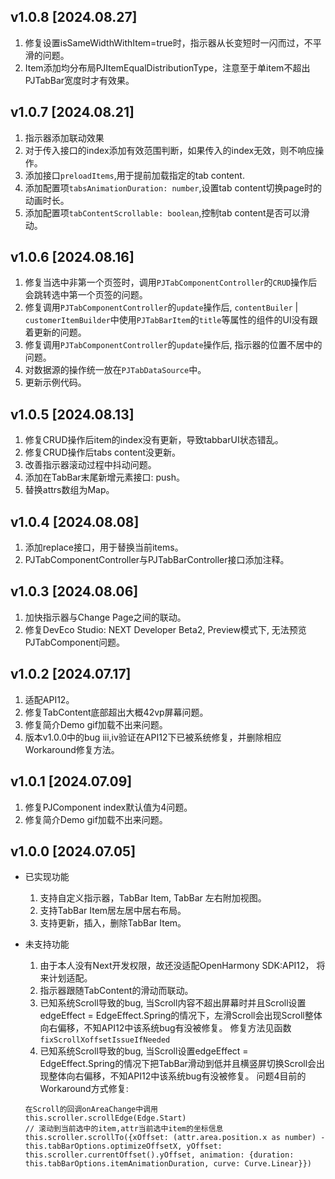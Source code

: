 ## v1.0.8 [2024.08.27]
1. 修复设置isSameWidthWithItem=true时，指示器从长变短时一闪而过，不平滑的问题。
2. Item添加均分布局PJItemEqualDistributionType，注意至于单item不超出PJTabBar宽度时才有效果。

## v1.0.7 [2024.08.21]
1. 指示器添加联动效果
2. 对于传入接口的index添加有效范围判断，如果传入的index无效，则不响应操作。
3. 添加接口`preloadItems`,用于提前加载指定的tab content.
4. 添加配置项`tabsAnimationDuration: number`,设置tab content切换page时的动画时长。
5. 添加配置项`tabContentScrollable: boolean`,控制tab content是否可以滑动。

## v1.0.6 [2024.08.16]
1. 修复当选中非第一个页签时，调用`PJTabComponentController`的`CRUD`操作后会跳转选中第一个页签的问题。
2. 修复调用`PJTabComponentController`的`update`操作后, `contentBuiler` | `customerItemBuilder`中使用`PJTabBarItem`的`title`等属性的组件的UI没有跟着更新的问题。
3. 修复调用`PJTabComponentController`的`update`操作后, 指示器的位置不居中的问题。
4. 对数据源的操作统一放在`PJTabDataSource`中。
5. 更新示例代码。

## v1.0.5 [2024.08.13]
1. 修复CRUD操作后item的index没有更新，导致tabbarUI状态错乱。
2. 修复CRUD操作后tabs content没更新。
3. 改善指示器滚动过程中抖动问题。
4. 添加在TabBar末尾新增元素接口: push。
5. 替换attrs数组为Map。

## v1.0.4 [2024.08.08]
1. 添加replace接口，用于替换当前items。
2. PJTabComponentController与PJTabBarController接口添加注释。

## v1.0.3 [2024.08.06]
1. 加快指示器与Change Page之间的联动。
2. 修复DevEco Studio: NEXT Developer Beta2, Preview模式下, 无法预览PJTabComponent问题。

## v1.0.2 [2024.07.17]
1. 适配API12。
2. 修复TabContent底部超出大概42vp屏幕问题。
3. 修复简介Demo gif加载不出来问题。
4. 版本v1.0.0中的bug iii,iv验证在API12下已被系统修复，并删除相应Workaround修复方法。

## v1.0.1 [2024.07.09]
1. 修复PJComponent index默认值为4问题。
2. 修复简介Demo gif加载不出来问题。

## v1.0.0 [2024.07.05]

- 已实现功能
    1. 支持自定义指示器，TabBar Item, TabBar 左右附加视图。
    2. 支持TabBar Item居左居中居右布局。
    3. 支持更新，插入，删除TabBar Item。

- 未支持功能
    1. 由于本人没有Next开发权限，故还没适配OpenHarmony SDK:API12， 将来计划适配。
    2. 指示器跟随TabContent的滑动而联动。
    3. 已知系统Scroll导致的bug, 当Scroll内容不超出屏幕时并且Scroll设置edgeEffect = EdgeEffect.Spring的情况下，左滑Scroll会出现Scroll整体向右偏移，不知API12中该系统bug有没被修复。
       修复方法见函数`fixScrollXoffsetIssueIfNeeded`
    4. 已知系统Scroll导致的bug, 当Scroll设置edgeEffect = EdgeEffect.Spring的情况下把TabBar滑动到低并且横竖屏切换Scroll会出现整体向右偏移，不知API12中该系统bug有没被修复。
    问题4目前的Workaround方式修复:
    ````
  在Scroll的回调onAreaChange中调用
  this.scroller.scrollEdge(Edge.Start)
  // 滚动到当前选中的item,attr当前选中item的坐标信息
  this.scroller.scrollTo({xOffset: (attr.area.position.x as number) - this.tabBarOptions.optimizeOffsetX, yOffset: this.scroller.currentOffset().yOffset, animation: {duration: this.tabBarOptions.itemAnimationDuration, curve: Curve.Linear}})
    ````